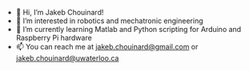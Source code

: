 - 👋 Hi, I’m Jakeb Chouinard!
- 👀 I’m interested in robotics and mechatronic engineering
- 🌱 I’m currently learning Matlab and Python scripting for Arduino and Raspberry Pi hardware
- 📫 You can reach me at jakeb.chouinard@gmail.com or jakeb.chouinard@uwaterloo.ca

<!---
borealis31/borealis31 is a ✨ special ✨ repository because its `README.md` (this file) appears on your GitHub profile.
You can click the Preview link to take a look at your changes.
--->
